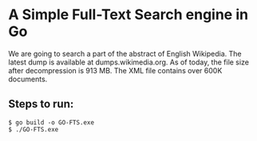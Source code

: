 # A Simple Full-Text Search engine in Go

We are going to search a part of the abstract of English Wikipedia. The latest dump is available at dumps.wikimedia.org. As of today, the file size after decompression is 913 MB. The XML file contains over 600K documents.

## Steps to run:
```
$ go build -o GO-FTS.exe
$ ./GO-FTS.exe
```

